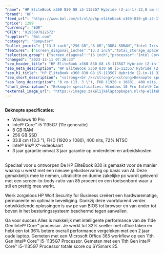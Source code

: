 ```yaml
---
"name": "HP EliteBook x360 830 G8 i5-1135G7 Hybride (2-in-1) 33,8 cm (13.3\") Touchscreen Full HD Intel® Core™ i5 8 GB DDR4-SDRAM 256 GB SSD Wi-Fi 6 (802.11ax) Windows 10 Pro Zilver"
"brand": "HP"
"feed_url": "https://www.bol.com/nl/nl/p/hp-elitebook-x360-830-g8-i5-1135g7-hybride-33-8-cm-touchscreen-full-hd-intel-core-i5-8-gb-ddr4-sdram-256-gb-ssd-wi-fi-6-windows-10-pro-zilver/9300000032328714"
"price": 1299
"currency": "EUR"
"GTIN": "0195697912672"
"supplier": "Bol.com"
"category": "Computer"
"bullet_points": ["13.3 inch","256 GB","8 GB","DDR4-SDRAM","Intel Iris Xe Graphics","Windows"]
"features": {"screen_diagonal_inches":"13.3 inch","total_storage_space":"256 GB","memory_size":"8 GB","memory_type":"DDR4-SDRAM","graphics_card":"Intel Iris Xe Graphics","operating_system":"Windows"}
"selection_group": {"screen_diagonal":"13 inch","processor":"Intel Core i5","changed_price_past_3_days":false,"product_family":"Elitebook"}
"changed": "2023-12-11 07:26:23"
"seo_header_title": "HP EliteBook x360 830 G8 i5-1135G7 Hybride (2-in-1) 33,8 cm (13.3\") Touchscreen Full HD Intel® Core™ i5 8 GB DDR4-SDRAM 256 GB SSD Wi-Fi 6 (802.11ax) Windows 10 Pro Zilver"
"seo_meta_description": "HP EliteBook x360 830 G8 i5-1135G7 Hybride (2-in-1) 33,8 cm (13.3\") Touchscreen Full HD Intel® Core™ i5 8 GB DDR4-SDRAM 256 GB SSD Wi-Fi 6 (802.11ax) Windows 10 Pro Zilver"
"seo_h1_title": "HP EliteBook x360 830 G8 i5-1135G7 Hybride (2-in-1) 33,8 cm (13.3\") Touchscreen Full HD Intel® Core™ i5 8 GB DDR4-SDRAM 256 GB SSD Wi-Fi 6 (802.11ax) Windows 10 Pro Zilver"
"seo_short_description": "<strong><br /></strong>\n<strong>Beknopte specificaties:</strong>\n<ul>\n<li>Windows 10 Pro</li>\n<li>Intel® Core™ i5 1135G7 (11e generatie)</li>\n<li>8 GB RAM</li>\n<li>256 GB SSD</li>\n<li>33."
"seo_long_description": "8 cm (13. 3 \"), FHD (1920 x 1080), 400 nits, 72% NTSC</li>\n<li>Intel® Iris® Xᵉ-videokaart</li>\n<li>3 jaar garantie omvat 3 jaar garantie op onderdelen en arbeidskosten</li>\n</ul>\n\n<br />Speciaal voor u ontworpen\nDe HP EliteBook 830 is gemaakt voor de manier waarop u werkt met een nieuwe geluidservaring op basis van AI. Deze gemakkelijk mee te nemen, ultralichte en dunne zakelijke pc wordt geleverd met een screen-to-body-ratio van 85 procent en een toetsenbord waar u stil en prettig mee werkt. \n\n\nWerk zorgeloos\nHP Wolf Security for Business creëert een hardwarematige, permanente en optimale beveiliging. Dankzij deze voortdurend verder ontwikkelende oplossingen is uw pc van BIOS tot browser en van onder tot boven in het besturingssysteem beschermd tegen aanvallen. \n\n\nGa voor succes\nAlles is makkelijk met intelligente performance van de 11de Gen Intel® Core™ processor. Je werkt tot 32% sneller met office taken en hebt een tot 36% betere overall performance vergeleken met een 2 jaar oude laptop. Gemeten met een Microsoft Office 365 workflow op een 11th Gen Intel® Core™ i5-1135G7 Processor. Gemeten met een 11th Gen Intel® Core™ i5-1135G7 Processor totale score op SYSmark 25."
"short_description": "Beknopte specificaties: Windows 10 Pro Intel® Core™ i5 1135G7 (11e generatie) 8 GB RAM 256 GB SSD 33.8 cm (13.3 \"), FHD (1920 x 1080), 400 nits, 72% NTSC Intel® Iris® Xᵉ-videokaart 3 jaar garantie omvat 3 jaar garantie op onderdelen en arbeidskosten Speciaal voor u ontworpen De HP EliteBook 830 is gemaakt voor de manier waarop u werkt met een nieuwe geluidservaring op basis van AI. Deze gemakkelijk mee te nemen, ultralichte en dunne zakelijke pc wordt geleverd met een screen-to-body-ratio van 85 procent en een toetsenbord waar u stil en prettig mee werkt. Werk zorgeloos HP Wolf Security for Business creëert een hardwarematige, permanente en optimale beveiliging. Dankzij deze voortdurend verder ontwikkelende oplossingen is uw pc van BIOS tot browser en van onder tot boven in het besturingssysteem beschermd tegen aanvallen. Ga voor succes Alles is makkelijk met intelligente performance van de 11de Gen Intel® Core™ processor. Je werkt tot 32% sneller met office taken en hebt een tot 36% betere overall performance vergeleken met een 2 jaar oude laptop. Gemeten met een Microsoft Office 365 workflow op een 11th Gen Intel® Core™ i5-1135G7 Processor. Gemeten met een 11th Gen Intel® Core™ i5-1135G7 Processor totale score op SYSmark 25."
"external_image_url": "https://images.zakelijkelaptopkopen.nl/hp-elitebook-x360-830-g8-i5-1135g7-hybride-33-8-cm-touchscreen-full-hd-intel-core-i5-8-gb-ddr4-sdram-256-gb-ssd-wi-fi-6-windows-10-pro-zilver.webp"
---
```


<strong><br /></strong>
<strong>Beknopte specificaties:</strong>
<ul>
<li>Windows 10 Pro</li>
<li>Intel® Core™ i5 1135G7 (11e generatie)</li>
<li>8 GB RAM</li>
<li>256 GB SSD</li>
<li>33.8 cm (13.3 "), FHD (1920 x 1080), 400 nits, 72% NTSC</li>
<li>Intel® Iris® Xᵉ-videokaart</li>
<li>3 jaar garantie omvat 3 jaar garantie op onderdelen en arbeidskosten</li>
</ul>

<br />Speciaal voor u ontworpen
De HP EliteBook 830 is gemaakt voor de manier waarop u werkt met een nieuwe geluidservaring op basis van AI. Deze gemakkelijk mee te nemen, ultralichte en dunne zakelijke pc wordt geleverd met een screen-to-body-ratio van 85 procent en een toetsenbord waar u stil en prettig mee werkt.


Werk zorgeloos
HP Wolf Security for Business creëert een hardwarematige, permanente en optimale beveiliging. Dankzij deze voortdurend verder ontwikkelende oplossingen is uw pc van BIOS tot browser en van onder tot boven in het besturingssysteem beschermd tegen aanvallen.


Ga voor succes
Alles is makkelijk met intelligente performance van de 11de Gen Intel® Core™ processor. Je werkt tot 32% sneller met office taken en hebt een tot 36% betere overall performance vergeleken met een 2 jaar oude laptop. Gemeten met een Microsoft Office 365 workflow op een 11th Gen Intel® Core™ i5-1135G7 Processor. Gemeten met een 11th Gen Intel® Core™ i5-1135G7 Processor totale score op SYSmark 25.